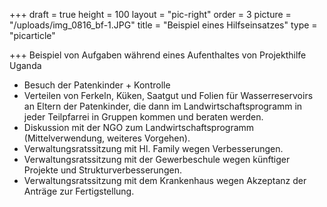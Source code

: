 +++
draft = true
height = 100
layout = "pic-right"
order = 3
picture = "/uploads/img_0816_bf-1.JPG"
title = "Beispiel eines Hilfseinsatzes"
type = "picarticle"

+++
Beispiel von Aufgaben während eines Aufenthaltes von Projekthilfe Uganda

* Besuch der Patenkinder + Kontrolle
* Verteilen von Ferkeln, Küken, Saatgut und Folien für Wasserreservoirs an Eltern der Patenkinder, die dann im Landwirtschaftsprogramm in jeder Teilpfarrei in Gruppen kommen und beraten werden.
* Diskussion mit der NGO zum Landwirtschaftsprogramm (Mittelverwendung, weiteres Vorgehen).
* Verwaltungsratssitzung mit Hl. Family wegen Verbesserungen.
* Verwaltungsratssitzung mit der Gewerbeschule wegen künftiger Projekte und Strukturverbesserungen.
* Verwaltungsratssitzung mit dem Krankenhaus wegen Akzeptanz der Anträge zur Fertigstellung.
